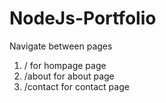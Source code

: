 ﻿# NodeJs-Portfolio
Navigate between pages 
1. / for hompage page
2. /about for about page
3. /contact for contact page
